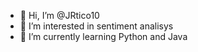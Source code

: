 - 👋 Hi, I’m @JRtico10
- 👀 I’m interested in sentiment analisys
- 🌱 I’m currently learning Python and Java


<!---
JRtico10/JRtico10 is a ✨ special ✨ repository because its `README.md` (this file) appears on your GitHub profile.
You can click the Preview link to take a look at your changes.
--->
